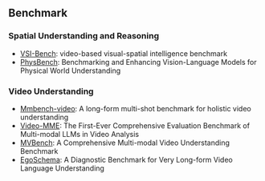 ## Benchmark

### Spatial Understanding and Reasoning

- [VSI-Bench](https://arxiv.org/abs/2412.14171): video-based visual-spatial intelligence benchmark
- [PhysBench](https://arxiv.org/abs/2501.16411): Benchmarking and Enhancing Vision-Language Models for Physical World Understanding



### Video Understanding

- [Mmbench-video](https://arxiv.org/abs/2406.14515): A long-form multi-shot benchmark for holistic video understanding
- [Video-MME](https://arxiv.org/abs/2405.21075): The First-Ever Comprehensive Evaluation Benchmark of Multi-modal LLMs in Video Analysis
- [MVBench](https://arxiv.org/abs/2311.17005): A Comprehensive Multi-modal Video Understanding Benchmark
- [EgoSchema](https://arxiv.org/abs/2308.09126): A Diagnostic Benchmark for Very Long-form Video Language Understanding